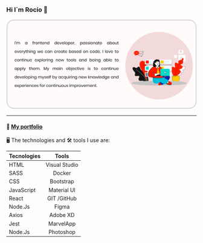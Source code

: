 ### Hi I´m Rocío 👋

   ![alt text](https://raw.githubusercontent.com/hrchioest/portfolio/master/public/img/projects/portada_gh.png)

---

#### 🔗  [My portfolio](http://hrchioest.github.io/portfolio)

🖥 The technologies and 🛠 tools I use are:


| Tecnologies  |   Tools       |  
| ------------ |:-------------:| 
| HTML         | Visual Studio | 
| SASS         | Docker        |
| CSS          | Bootstrap     |  
| JavaScript   | Material UI   | 
| React        | GIT /GitHub   | 
| Node.Js      | Figma         |   
| Axios        | Adobe XD      |   
| Jest         | MarvelApp     |
| Node.Js      | Photoshop     |   

